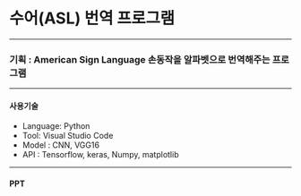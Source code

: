 # **수어(ASL) 번역 프로그램**
---
### 기획 : American Sign Language 손동작을 알파벳으로 번역해주는 프로그램
---
#### 사용기술
+ Language: Python
+ Tool: Visual Studio Code
+ Model : CNN, VGG16
+ API : Tensorflow, keras, Numpy, matplotlib
---
#### PPT
